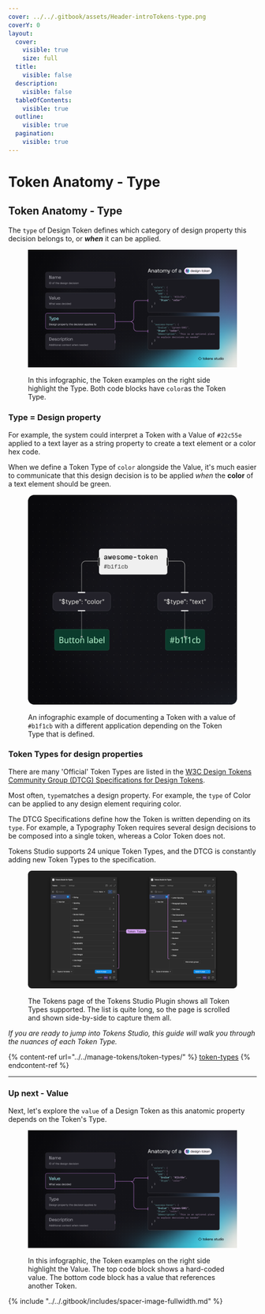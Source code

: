 ```yaml
---
cover: ../../.gitbook/assets/Header-introTokens-type.png
coverY: 0
layout:
  cover:
    visible: true
    size: full
  title:
    visible: false
  description:
    visible: false
  tableOfContents:
    visible: true
  outline:
    visible: true
  pagination:
    visible: true
---
```


# Token Anatomy - Type

## Token Anatomy - Type

The `type` of Design Token defines which category of design property this decision belongs to, or _**when**_ it can be applied.

<figure><img src="../../.gitbook/assets/code-tokenAnat-type.png" alt=""><figcaption><p>In this infographic, the Token examples on the right side highlight the Type. Both code blocks have <code>color</code>as the Token Type.</p></figcaption></figure>



### Type = Design property

For example, the system could interpret a Token with a Value of `#22c55e` applied to a text layer as a string property to create a text element or a color hex code.

When we define a Token Type of `color` alongside the Value, it's much easier to communicate that this design decision is to be applied _when_ the **color** of a text element should be green.

<figure><img src="../../.gitbook/assets/token-intro-example-type.png" alt=""><figcaption><p>An infographic example of documenting a Token with a value of <code>#b1f1cb</code> with a different application depending on the Token Type that is defined. </p></figcaption></figure>



### Token Types for design properties

There are many 'Official' Token Types are listed in the [W3C Design Tokens Community Group (DTCG) Specifications for Design Tokens](https://tr.designtokens.org/format/#types).

Most often, `type`matches a design property. For example, the `type` of Color can be applied to any design element requiring color.

The DTCG Specifications define how the Token is written depending on its `type`. For example, a Typography Token requires several design decisions to be composed into a single token, whereas a Color Token does not.

Tokens Studio supports 24 unique Token Types, and the DTCG is constantly adding new Token Types to the specification. &#x20;

<figure><img src="../../.gitbook/assets/tokenType-overview-all (1).png" alt=""><figcaption><p>The Tokens page of the Tokens Studio Plugin shows all Token Types supported. The list is quite long, so the page is scrolled and shown side-by-side to capture them all. </p></figcaption></figure>

_If you are ready to jump into Tokens Studio, this guide will walk you through the nuances of each Token Type._&#x20;

{% content-ref url="../../manage-tokens/token-types/" %}
[token-types](../../manage-tokens/token-types/)
{% endcontent-ref %}

***



### Up next - Value

Next, let's explore the `value` of a Design Token as this anatomic property depends on the Token's Type.

<figure><img src="../../.gitbook/assets/token-anatomy-value.png" alt=""><figcaption><p>In this infographic, the Token examples on the right side highlight the Value. The top code block shows a hard-coded value. The bottom code block has a value that references another Token. </p></figcaption></figure>

{% include "../../.gitbook/includes/spacer-image-fullwidth.md" %}
